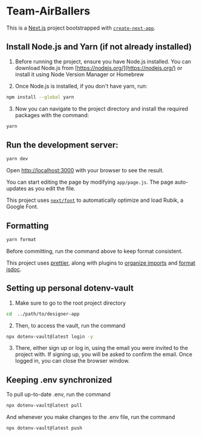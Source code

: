 # Team-AirBallers

This is a [Next.js](https://nextjs.org/) project bootstrapped with [`create-next-app`](https://github.com/vercel/next.js/tree/canary/packages/create-next-app).

## Install Node.js and Yarn (if not already installed)

1. Before running the project, ensure you have Node.js installed. You can download Node.js from [https://nodejs.org/](https://nodejs.org/) or install it using Node Version Manager or Homebrew

2. Once Node.js is installed, if you don't have yarn, run:

```bash
npm install --global yarn
```

3. Now you can navigate to the project directory and install the required packages with the command:

```bash
yarn
```

## Run the development server:

```bash
yarn dev
```

Open [http://localhost:3000](http://localhost:3000) with your browser to see the result.

You can start editing the page by modifying `app/page.js`. The page auto-updates as you edit the file.

This project uses [`next/font`](https://nextjs.org/docs/basic-features/font-optimization) to automatically optimize and load Rubik, a Google Font.

## Formatting

```bash
yarn format
```

Before committing, run the command above to keep format consistent.

This project uses [prettier](https://github.com/prettier/prettier), along with plugins to [organize imports](https://github.com/simonhaenisch/prettier-plugin-organize-imports) and [format jsdoc](https://github.com/hosseinmd/prettier-plugin-jsdoc).

## Setting up personal dotenv-vault

1. Make sure to go to the root project directory 

```bash
cd  ../path/to/designer-app
```

2. Then, to access the vault, run the command

```bash
npx dotenv-vault@latest login -y
```

3. There, either sign up or log in, using the email you were invited to the project with. If signing up, you will be asked to confirm the email. Once logged in, you can close the browser window.

## Keeping .env synchronized

To pull up-to-date .env, run the command

```bash
npx dotenv-vault@latest pull
```

And whenever you make changes to the .env file, run the command

```bash
npx dotenv-vault@latest push
```
